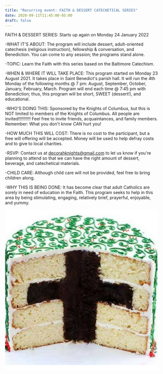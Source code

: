 ```yaml
---
title: "Recurring event: FAITH & DESSERT CATECHETICAL SERIES"
date: 2020-09-11T11:45:00-05:00
draft: false
---
```


FAITH & DESSERT SERIES: Starts up again on Monday 24 January 2022

-WHAT IT'S ABOUT: The program will include dessert, adult-oriented catechesis (religious instruction), fellowship & conversation, and Benediction. You can come to any session; the programs stand alone.

-TOPIC: Learn the Faith with this series based on the Baltimore Catechism.

-WHEN & WHERE IT WILL TAKE PLACE: This program started on Monday 23 August 2021. It takes place in Saint Benedict's parish hall. It will run the 4th Monday of the following months @ 7 pm: August, September, October, January, February, March. Program will end each time @ 7:45 pm with Benediction; thus, this program will be short, SWEET (dessert!), and educational.

-WHO'S DOING THIS: Sponsored by the Knights of Columbus, but this is NOT limited to members of the Knights of Columbus. All people are invited!!!!!!!!!! Feel free to invite friends, acquaintances, and family members. Remember: What you don't know *CAN* hurt you!

-HOW MUCH THIS WILL COST: There is no cost to the participant, but a free will offering will be accepted. Money will be used to help defray costs and to give to local charities.

-RSVP: Contact us at decorahknights@gmail.com to let us know if you're planning to attend so that we can have the right amount of dessert, beverage, and catechetical materials.

-CHILD CARE: Although child care will not be provided, feel free to bring children along.

-WHY THIS IS BEING DONE: It has become clear that adult Catholics are sorely in need of education in the Faith. This program seeks to help in this area by being stimulating, engaging, relatively brief, prayerful, enjoyable, and yummy.

![faith cake](/events/faith-cake-cropped.jpg)